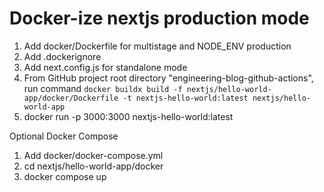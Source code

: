 # Docker-ize nextjs production mode
1. Add docker/Dockerfile for multistage and NODE_ENV production
2. Add .dockerignore
3. Add next.config.js for standalone mode
4. From GitHub project root directory "engineering-blog-github-actions", run command
   `docker buildx build -f nextjs/hello-world-app/docker/Dockerfile -t nextjs-hello-world:latest nextjs/hello-world-app`
5. docker run -p 3000:3000 nextjs-hello-world:latest

Optional Docker Compose
1. Add docker/docker-compose.yml
2. cd nextjs/hello-world-app/docker
3. docker compose up